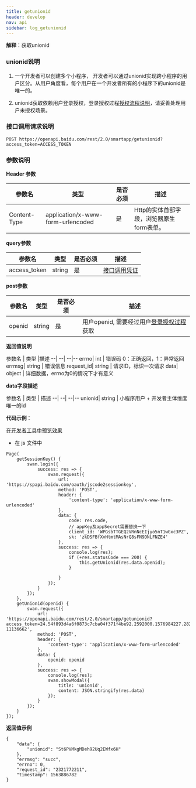 ```yaml
---
title: getunionid
header: develop
nav: api
sidebar: log_getunionid
---
```


 
**解释**：获取unionid

### unionid说明
1. 一个开发者可以创建多个小程序， 开发者可以通过unionid实现跨小程序的用户区分。从用户角度看，每个用户在一个开发者所有的小程序下的unionid是唯一的。

2. unionid获取依赖用户登录授权，登录授权过程[授权流程说明](https://smartprogram.baidu.com/docs/develop/api/open_log/)，请妥善处理用户未授权场景。

### 接口调用请求说明
```
POST https://openapi.baidu.com/rest/2.0/smartapp/getunionid?access_token=ACCESS_TOKEN
```
### 参数说明

**Header 参数**

参数名 | 类型 | 是否必须 | 描述 
--| --| --|--
Content-Type| application/x-www-form-urlencoded | 是 | Http的实体首部字段，浏览器原生form表单。|

**query参数**

参数名 | 类型 | 是否必须 | 描述 
--| --| --|--
access_token| string | 是 | [接口调用凭证](https://smartprogram.baidu.com/docs/develop/serverapi/power_exp/)


**post参数**

参数名 | 类型 | 是否必须 | 描述 
--| --| --|--
openid| string | 是 | 用户openid, 需要经过用户[登录授权过程](https://smartprogram.baidu.com/docs/develop/api/open_log/)获取


**返回值说明**

参数名 | 类型 |描述 
--| --| --|--
errno| int | 错误码 0：正确返回，1：异常返回
errmsg| string | 错误信息
request_id| string | 请求ID，标识一次请求
data| object | 详细数据，errno为0的情况下才有意义


**data字段描述**

参数名 | 类型 | 描述 
--| --| --|--
unionid| string | 小程序用户 + 开发者主体维度 唯一的id

**代码示例**：

<a href="swanide://fragment/17bbb40b4856d0a6c59955a3567fe5a51574405159785" title="在开发者工具中预览效果" target="_self">在开发者工具中预览效果</a>

* 在 js 文件中 
```
Page(
    getSessionKey() {
        swan.login({
            success: res => {
                swan.request({
                    url: 'https://spapi.baidu.com/oauth/jscode2sessionkey',
                    method: 'POST',
                    header: {
                        'content-type': 'application/x-www-form-urlencoded'
                    },
                    data: {
                        code: res.code,
                        // appKey及appSecret需要替换一下
                        client_id: 'WPGsbTTGEQ2VRnNcEIjyo5nT1wGxc3PZ',
                        sk: 'zkDSFBfXvHtmtMAsNrQ8sFN9DNLFNZE4'
                    },
                    success: res => {
                        console.log(res);
                        if (+res.statusCode === 200) {
                            this.getUnionid(res.data.openid);
                        }
                        
                    }
                });
            }
        });
    },
    getUnionid(openid) {
        swan.request({
            url: 'https://openapi.baidu.com/rest/2.0/smartapp/getunionid?access_token=24.54f893d4a6f0873c7cba04f371f4be92.2592000.1576984227.282335-11136662',
            method: 'POST',
            header: {
                'content-type': 'application/x-www-form-urlencoded'
            },
            data: {
                openid: openid
            },
            success: res => {
                console.log(res);
                swan.showModal({
                    title: 'unionid',
                    content: JSON.stringify(res.data)
                });
            }
        });
    }
});
```

**返回值示例**
```
{ 
    "data": {
        "unionid": "St6PVMkgMDeh92Uq2EWfx6H"
    },
    "errmsg": "succ",
    "errno": 0,
    "request_id": "2321772211",
    "timestamp": 1563886782
}
```


